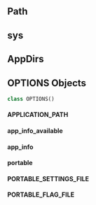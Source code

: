 <a id="options.Path"></a>

## Path

<a id="options.sys"></a>

## sys

<a id="options.AppDirs"></a>

## AppDirs

<a id="options.OPTIONS"></a>

## OPTIONS Objects

```python
class OPTIONS()
```

<a id="options.OPTIONS.APPLICATION_PATH"></a>

#### APPLICATION\_PATH

<a id="options.OPTIONS.app_info_available"></a>

#### app\_info\_available

<a id="options.OPTIONS.app_info"></a>

#### app\_info

<a id="options.OPTIONS.portable"></a>

#### portable

<a id="options.OPTIONS.PORTABLE_SETTINGS_FILE"></a>

#### PORTABLE\_SETTINGS\_FILE

<a id="options.OPTIONS.PORTABLE_FLAG_FILE"></a>

#### PORTABLE\_FLAG\_FILE

